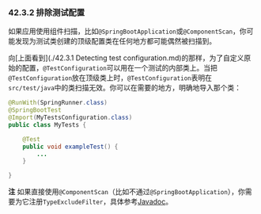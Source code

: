 ### 42.3.2 排除测试配置

如果应用使用组件扫描，比如`@SpringBootApplication`或`@ComponentScan`，你可能发现为测试类创建的顶级配置类在任何地方都可能偶然被扫描到。

向[上面看到](./42.3.1 Detecting test configuration.md)的那样，为了自定义原始的配置，`@TestConfiguration`可以用在一个测试的内部类上。当把`@TestConfiguration`放在顶级类上时，`@TestConfiguration`表明在`src/test/java`中的类扫描无效。你可以在需要的地方，明确地导入那个类：
```java
@RunWith(SpringRunner.class)
@SpringBootTest
@Import(MyTestsConfiguration.class)
public class MyTests {

    @Test
    public void exampleTest() {
        ...
    }

}
```
**注** 如果直接使用`@ComponentScan`（比如不通过`@SpringBootApplication`），你需要为它注册`TypeExcludeFilter`，具体参考[Javadoc](https://docs.spring.io/spring-boot/docs/2.0.0.RELEASE/api/org/springframework/boot/context/TypeExcludeFilter.html)。
